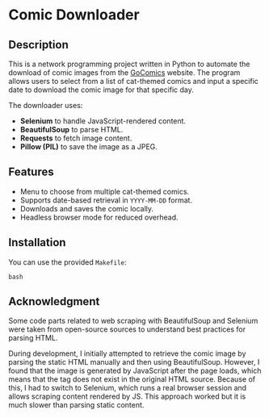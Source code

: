 # Comic Downloader

## Description

This is a network programming project written  in Python to automate the download of comic images from the [GoComics](https://www.gocomics.com) website. The program allows users to select from a list of cat-themed comics and input a specific date to download the comic image for that specific day.

The downloader uses:
- **Selenium** to handle JavaScript-rendered content.
- **BeautifulSoup** to parse HTML.
- **Requests** to fetch image content.
- **Pillow (PIL)** to save the image as a JPEG.

## Features

- Menu to choose from multiple cat-themed comics.
- Supports date-based retrieval in `YYYY-MM-DD` format.
- Downloads and saves the comic locally.
- Headless browser mode for reduced overhead.

## Installation

You can use the provided `Makefile`:

```bash```
## Acknowledgment
Some code parts related to web scraping with BeautifulSoup and Selenium were taken from open-source sources to understand best practices for parsing HTML.

During development, I initially attempted to retrieve the comic image by parsing the static HTML manually and then using BeautifulSoup. However, I found that the image is generated by JavaScript after the page loads, which means that the tag does not exist in the original HTML source. Because of this, I had to switch to Selenium, which runs a real browser session and allows scraping content rendered by JS. This approach worked but it is much slower than parsing static content.

